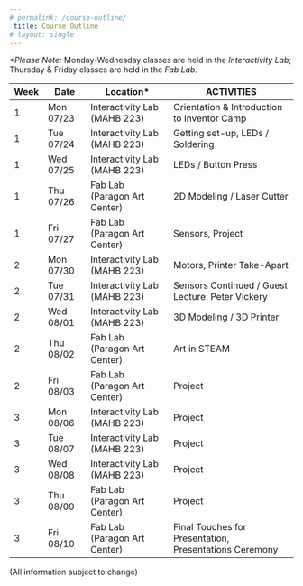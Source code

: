```yaml
---
# permalink: /course-outline/
 title: Course Outline
# layout: single
---
```



_*Please Note:_ Monday-Wednesday classes are held in the _Interactivity Lab_; Thursday & Friday classes are held in the _Fab Lab._


|Week|Date|Location*|	     ACTIVITIES       |
|----|---|------|-----------------------------|
1 | Mon  07/23  |	Interactivity Lab (MAHB 223) | Orientation & Introduction to Inventor Camp
1 | Tue  07/24  | Interactivity Lab (MAHB 223) | Getting set-up, LEDs / Soldering
1 | Wed  07/25	| Interactivity Lab (MAHB 223) | LEDs / Button Press
1 | Thu 07/26   |	Fab Lab (Paragon Art Center) | 2D Modeling / Laser Cutter
1 | Fri  07/27	| Fab Lab (Paragon Art Center) | Sensors, Project
2 | Mon  07/30	| Interactivity Lab (MAHB 223) | Motors, Printer Take-Apart
2 | Tue  07/31	| Interactivity Lab (MAHB 223) | Sensors Continued / Guest Lecture: Peter Vickery
2 | Wed  08/01	| Interactivity Lab (MAHB 223) | 3D Modeling / 3D Printer
2 | Thu 08/02   | Fab Lab (Paragon Art Center) | Art in STEAM
2 | Fri  08/03	| Fab Lab (Paragon Art Center) | Project
3 | Mon  08/06	| Interactivity Lab (MAHB 223) | Project
3 | Tue  08/07	| Interactivity Lab (MAHB 223) | Project
3 | Wed  08/08	| Interactivity Lab (MAHB 223) | Project
3 | Thu 08/09   | Fab Lab (Paragon Art Center) | Project
3 | Fri  08/10	| Fab Lab (Paragon Art Center) | Final Touches for Presentation, Presentations Ceremony

<p align="center">

(All information subject to change)

</p>